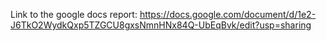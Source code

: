 Link to the google docs report: 
https://docs.google.com/document/d/1e2-J6TkO2WydkQxp5TZGCU8gxsNmnHNx84Q-UbEqBvk/edit?usp=sharing